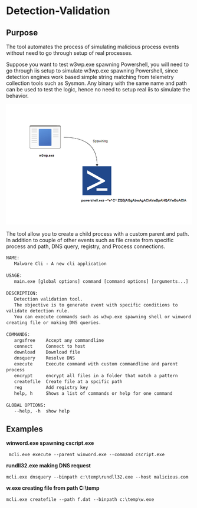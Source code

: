 # Detection-Validation

## Purpose

The tool automates the process of simulating malicious process events without need to go through setup of real processes. 

Suppose you want to test w3wp.exe spawning Powershell, you will need to go through iis setup to simulate w3wp.exe spawning Powershell, since detection engines work based simple string matching from telemetry collection tools such as Sysmon. 
Any binary with the same name and path can be used to test the logic, hence no need to setup real iis to simulate the behavior.

![w3wp_powershell.png](img/w3wp_powershell.png)

The tool allow you to create a child process with a custom parent and path. In addition to couple of other events such as file create from specific process and path, DNS query, registry, and Process connections. 

```
NAME:
   Malware Cli - A new cli application

USAGE:
   main.exe [global options] command [command options] [arguments...]

DESCRIPTION:
   Detection validation tool.
   The objective is to generate event with specific conditions to validate detection rule.
   You can execute commands such as w3wp.exe spawning shell or winword creating file or making DNS queries.

COMMANDS:
   argsfree    Accept any commandline
   connect     Connect to host
   download    Download file
   dnsquery    Resolve DNS
   execute     Execute command with custom commandline and parent process
   encrypt     encrypt all files in a folder that match a pattern
   createfile  Create file at a spcific path
   reg         Add registry key
   help, h     Shows a list of commands or help for one command

GLOBAL OPTIONS:
   --help, -h  show help
```

## Examples

**winword.exe spawning cscript.exe**  

```
 mcli.exe execute --parent winword.exe --command cscript.exe
```

**rundll32.exe making DNS request** 

```
mcli.exe dnsquery --binpath c:\temp\rundll32.exe --host malicious.com
```

**w.exe creating file from path C:\temp**  

```
mcli.exe createfile --path f.dat --binpath c:\temp\w.exe
```

 
